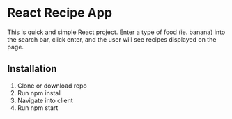 # React Recipe App
This is quick and simple React project. Enter a type of food (ie. banana) into the search bar, click enter, and the user will see recipes displayed on the page.

## Installation
1. Clone or download repo
2. Run npm install 
3. Navigate into client
4. Run npm start




